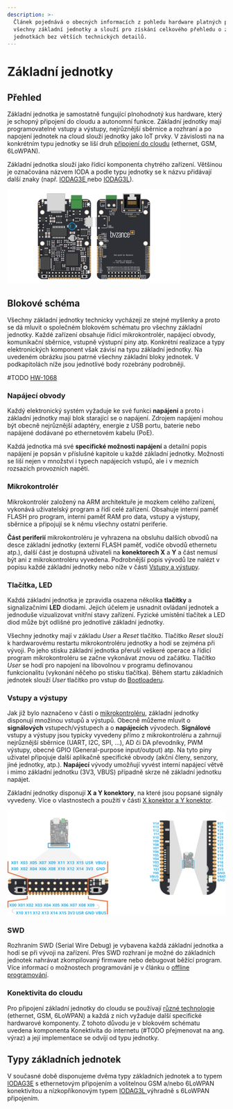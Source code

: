 ```yaml
---
description: >-
  Článek pojednává o obecných informacích z pohledu hardware platných pro
  všechny základní jednotky a slouží pro získání celkového přehledu o základních
  jednotkách bez větších technických detailů.
---
```


# Základní jednotky

## Přehled

Základní jednotka je samostatně fungující plnohodnotý kus hardware, který je schopný připojení do cloudu a autonomní funkce. Základní jednotky mají programovatelné vstupy a výstupy, nejrůznější sběrnice a rozhraní a po napojení jednotek na cloud slouží jednotky jako IoT prvky. V závislosti na na konkrétním typu jednotky se liší druh [připojení do cloudu](../../konektivita/) \(ethernet, GSM,  6LoWPAN\). 

Základní jednotka slouží jako řídicí komponenta chytrého zařízení. Většinou je označována názvem IODA a podle typu jednotky se k názvu přidávají další znaky \(např. [IODAG3E ](iodag3e/)nebo [IODAG3L](iodag3l.md)\). 

![Z&#xE1;kladn&#xED; jednotka typu IODAG3E s ethernetov&#xFD;m p&#x159;ipojen&#xED;m.](../../../.gitbook/assets/maly_ioda.png)

## Blokové schéma

Všechny základní jednotky technicky vycházejí ze stejné myšlenky a proto se dá mluvit o společném blokovém schématu pro všechny základní jednotky. Každé zařízení obsahuje řídicí mikrokontrolér, napájecí obvody, komunikační sběrnice, vstupně výstupní piny atp. Konkrétní realizace a typy elektronických komponent však závisí na typu základní jednotky. Na uvedeném obrázku jsou patrné všechny základní bloky jednotek. V podkapitolách níže jsou jednotlivé body rozebrány podrobněji.

\#TODO  [HW-1068](https://youtrack.byzance.cz/youtrack/issue/HW-1068)



### Napájecí obvody

Každý elektronický systém vyžaduje ke své funkci **napájení** a proto i základní jednotky mají blok starající se o napájení. Zdrojem napájení mohou být obecně nejrůznější adaptéry, energie z USB portu, baterie nebo napájené dodávané po ethernetovém kabelu \(PoE\).

Každá jednotka má své **specifické možnosti napájení** a detailní popis napájení je popsán v příslušné kapitole u každé základní jednotky. Možnosti se liší nejen v  množství i typech napájecích vstupů, ale i v mezních rozsazích provozních napětí.

### Mikrokontrolér

Mikrokontrolér založený na ARM architektuře je mozkem celého zařízení, vykonává uživatelský program a řídí celé zařízení. Obsahuje interní paměť FLASH pro program, interní paměť RAM pro data, vstupy a výstupy, sběrnice a připojují se k němu všechny ostatní periferie.

**Část periferií** mikrokontroléru je vyhrazena na obsluhu dalších obvodů na desce základní jednotky \(externí FLASH paměť, vodiče obvodů ethernetu atp.\), další část je dostupná uživateli na **konektorech X** a **Y** a část nemusí být ani z mikrokontroléru vyvedena. Podrobnější popis vývodů lze nalézt v popisu každé základní jednotky nebo níže v části [Vstupy a výstupy](./#vstupy-a-vystupy).

### Tlačítka, LED

Každá základní jednotka je zpravidla osazena několika **tlačítky** a signalizačními **LED** diodami. Jejich účelem je usnadnit ovládaní jednotek a jednoduše vizualizovat vnitřní stavy zařízení. Fyzické umístění tlačítek a LED diod může být odlišné pro jednotlivé základní jednotky.

Všechny jednotky mají v základu _User_  a _Reset_ tlačítko. Tlačítko _Reset_ slouží k hardwarovému restartu mikrokontroléru jednotky a hodí se zejména při vývoji. Po jeho stisku základní jednotka přeruší veškeré operace a řídicí program mikrokontroléru se začne vykonávat znovu od začátku. Tlačítko _User_ se hodí pro napojení na libovolnou v programu definovanou funkcionalitu \(vykonání něčeho po stisku tlačítka\). Během startu základních jednotek slouží _User_ tlačítko pro vstup do [Bootloaderu](../../architektura-fw/bootloader/).

### Vstupy a výstupy

Jak již bylo naznačeno v části o [mikrokontroléru](./#mikrokontroler), základní jednotky disponují množinou vstupů a výstupů. Obecně můžeme mluvit o **signálových** vstupech/výstupech a o **napájecích** vývodech. **Signálové** vstupy a výstupy jsou typicky vyvedeny přímo z mikrokontroléru a zahrnují nejrůznější sběrnice \(UART, I2C, SPI, ...\), AD či DA převodníky, PWM výstupy, obecné GPIO \(General-purpose input/output\) atp. Na tyto piny uživatel připojuje další aplikačně specifické obvody \(akční členy, senzory, jiné jednotky, atp.\). **Napájecí** vývody umožňují vyvést interní napájecí větvě i mimo základní jednotku \(3V3, VBUS\) případně skrze ně základní jednotku napájet. 

Základní jednotky disponují **X a Y konektory**, na které jsou popsané signály vyvedeny. Více o vlastnostech a použití v části [X konektor a Y konektor](../rozsirujici-moduly/#x-konektor-a-y-konektor).

![P&#x159;&#xED;klad X konektoru \(vlevo\) a Y konektory \(vpravo\) na z&#xE1;kladn&#xED; desce IODAG3E.](../../../.gitbook/assets/x_y_conn%20%282%29.png)

### SWD

Rozhraním SWD \(Serial Wire Debug\) je vybavena každá základní jednotka a hodí se při vývoji na zařízení. Přes SWD rozhraní je možné do základních jednotek nahrávat zkompilovaný firmware nebo debugovat běžící program. Více informací o možnostech programování je v článku o [offline programování](../../programovani-hw/offline-programovani/).

### Konektivita do cloudu

Pro připojení základní jednotky do cloudu se používají [různé technologie ](../../konektivita/)\(ethernet, GSM,  6LoWPAN\) a každá z nich vyžaduje další specifické hardwarové komponenty. Z tohoto důvodu je v blokovém schématu uvedena komponenta Konektivita do internetu \(\#TODO přejmenovat na ang. výraz\) a její implementace se odvíjí od typu jednotky.

## Typy základních jednotek

V současné době disponujeme dvěma typy základních jednotek a to typem [IODAG3E](iodag3e/) s ethernetovým připojením a volitelnou GSM a/nebo 6LoWPAN konektivitou a nízkopříkonovým typem [IODAG3L ](iodag3l.md)výhradně s 6LoWPAN připojením. 

## 



